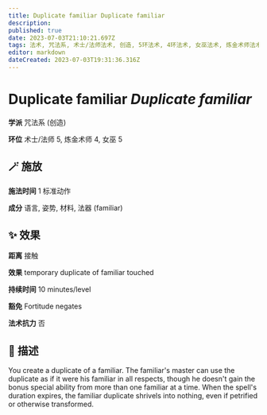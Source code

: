 ```yaml
---
title: Duplicate familiar Duplicate familiar
description: 
published: true
date: 2023-07-03T21:10:21.697Z
tags: 法术, 咒法系, 术士/法师法术, 创造, 5环法术, 4环法术, 女巫法术, 炼金术师法术
editor: markdown
dateCreated: 2023-07-03T19:31:36.316Z
---
```


# **Duplicate familiar** *Duplicate familiar*

**学派** 咒法系 (创造) 

**环位** 术士/法师 5, 炼金术师 4, 女巫 5

## 🪄 施放

**施法时间** 1 标准动作

**成分** 语言, 姿势, 材料, 法器 (familiar)

## ✨ 效果  

**距离** 接触 

**效果** temporary duplicate of familiar touched 

**持续时间** 10 minutes/level 

**豁免** Fortitude negates

**法术抗力** 否

## 📖 描述

You create a duplicate of a familiar. The familiar's master can use the duplicate as if it were his familiar in all respects, though he doesn't gain the bonus special ability from more  than one familiar at a time. When the spell's duration expires, the familiar duplicate shrivels into nothing, even if petrified or otherwise transformed.
    